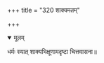 +++
title = "320 शाक्यमतम्"

+++


<details open><summary>मूलम्</summary>

धर्मः स्यात् शाक्यभिक्षूणामदृष्टा चित्तवासना॥
</details>

